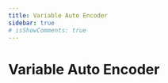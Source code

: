 ```yaml
---
title: Variable Auto Encoder
sidebar: true
# isShowComments: true
---
```

# Variable Auto Encoder
<ClientOnly>
<title-pv/>
</ClientOnly>



<ClientOnly>
  <leave/>
</ClientOnly/>